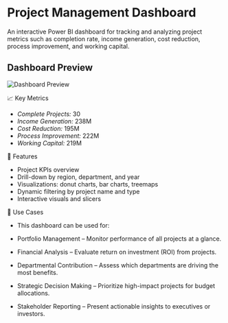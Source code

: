 # Project Management Dashboard

An interactive Power BI dashboard for tracking and analyzing project metrics such as completion rate, income generation, cost reduction, process improvement, and working capital.

## Dashboard Preview

![Dashboard Preview](https://github.com/user-attachments/assets/cf98e028-76a9-443a-8ae4-28c63fcd5127)


📈  Key Metrics

- *Complete Projects:* 30
- *Income Generation:* 238M
- *Cost Reduction:* 195M
- *Process Improvement:* 222M
- *Working Capital:* 219M

🧩 Features

- Project KPIs overview
- Drill-down by region, department, and year
- Visualizations: donut charts, bar charts, treemaps
- Dynamic filtering by project name and type
- Interactive visuals and slicers

🚀 Use Cases

- This dashboard can be used for:

- Portfolio Management – Monitor performance of all projects at a glance.

- Financial Analysis – Evaluate return on investment (ROI) from projects.

- Departmental Contribution – Assess which departments are driving the most benefits.

- Strategic Decision Making – Prioritize high-impact projects for budget allocations.

- Stakeholder Reporting – Present actionable insights to executives or investors.

